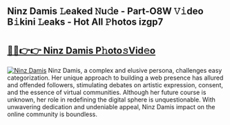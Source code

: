 ## Ninz Damis 𝙻eaked 𝙽u𝚍e - Part-O8W 𝚅𝚒deo B𝚒kini 𝙻eaks - Hot All 𝙿hotos izgp7

# <h2><a href="http://ld7jonz.urlbe.top/?page=Ninz+Damis">🔗🔗👉👉 Ninz Damis P𝚑oto𝚜Vid𝚎o</a></h2>

[![Ninz Damis](https://i.imgur.com/eBuTRDB.gif)](http://ld7jonz.urlbe.top/?page=Ninz+Damis)
Ninz Damis, a complex and elusive persona, challenges easy categorization. Her unique approach to building a web presence has allured and offended followers, stimulating debates on artistic expression, consent, and the essence of virtual communities. Although her future course is unknown, her role in redefining the digital sphere is unquestionable. With unwavering dedication and undeniable appeal, Ninz Damis impact on the online community is boundless.
